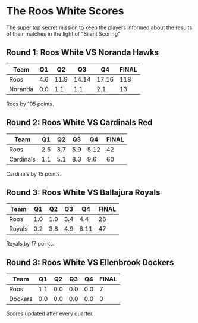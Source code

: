 # The Roos White Scores

The super top secret mission to keep the players informed about the results of their matches in the light of "Silent Scoring"

## Round 1: Roos White VS Noranda Hawks

| Team    | Q1  | Q2   | Q3    | Q4    | FINAL |
|---------|-----|------|-------|-------|-------|
| Roos    | 4.6 | 11.9 | 14.14 | 17.16 | 118   |
| Noranda | 0.0 | 1.1  | 1.1   | 2.1   | 13    |

Roos by 105 points.

## Round 2: Roos White VS Cardinals Red

| Team      | Q1  | Q2  | Q3 | Q4  | FINAL |
|-----------|-----|-----|----|-----|-------|
| Roos      | 2.5 | 3.7 | 5.9| 5.12| 42    |
| Cardinals | 1.1 | 5.1 | 8.3| 9.6 | 60    |

Cardinals by 15 points.

## Round 3: Roos White VS Ballajura Royals

| Team      | Q1  | Q2  | Q3 | Q4  | FINAL |
|-----------|-----|-----|----|-----|-------|
| Roos      | 1.0 | 1.0 | 3.4| 4.4 | 28    |
| Royals    | 0.2 | 3.8 | 4.9| 6.11| 47    |

Royals by 17 points.

## Round 3: Roos White VS Ellenbrook Dockers

| Team      | Q1  | Q2  | Q3 | Q4  | FINAL |
|-----------|-----|-----|----|-----|-------|
| Roos      | 1.1 | 0.0 | 0.0| 0.0 | 7     |
| Dockers   | 0.0 | 0.0 | 0.0| 0.0 | 0     |


Scores updated after every quarter.






